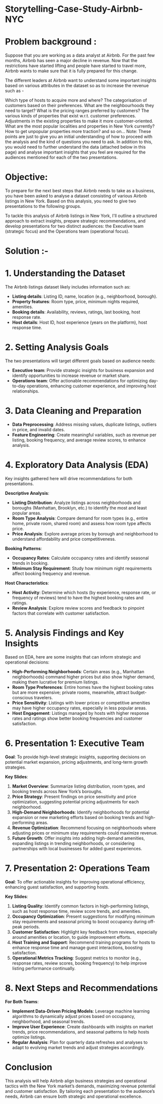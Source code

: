 # Storytelling-Case-Study-Airbnb-NYC

# Problem background :
Suppose that you are working as a data analyst at Airbnb. For the past few months, Airbnb has seen a major decline in revenue. Now that the restrictions have started lifting and people have started to travel more, Airbnb wants to make sure that it is fully prepared for this change.

The different leaders at Airbnb want to understand some important insights based on various attributes in the dataset so as to increase the revenue such as -

Which type of hosts to acquire more and where?
The categorisation of customers based on their preferences.
What are the neighbourhoods they need to target?
What is the pricing ranges preferred by customers?
The various kinds of properties that exist w.r.t. customer preferences.
Adjustments in the existing properties to make it more customer-oriented.
What are the most popular localities and properties in New York currently?
How to get unpopular properties more traction? and so on...
Note: These points are just to give you an initial understanding of how to proceed with the analysis and the kind of questions you need to ask. In addition to this, you would need to further understand the data (attached below in this page) and analyse important insights that you feel are required for the audiences mentioned for each of the two presentations.

# Objective:
To prepare for the next best steps that Airbnb needs to take as a business, you have been asked to analyse a dataset consisting of various Airbnb listings in New York. Based on this analysis, you need to give two presentations to the following groups.

To tackle this analysis of Airbnb listings in New York, I'll outline a structured approach to extract insights, prepare strategic recommendations, and develop presentations for two distinct audiences: the Executive team (strategic focus) and the Operations team (operational focus).

# Solution :-
# 1. **Understanding the Dataset**
   The Airbnb listings dataset likely includes information such as:
   - **Listing details**: Listing ID, name, location (e.g., neighborhood, borough).
   - **Property features**: Room type, price, minimum nights required, amenities.
   - **Booking details**: Availability, reviews, ratings, last booking, host response rate.
   - **Host details**: Host ID, host experience (years on the platform), host response time.

# 2. **Setting Analysis Goals**
   The two presentations will target different goals based on audience needs:
   - **Executive team**: Provide strategic insights for business expansion and identify opportunities to increase revenue or market share.
   - **Operations team**: Offer actionable recommendations for optimizing day-to-day operations, enhancing customer experience, and improving host relationships.

# 3. **Data Cleaning and Preparation**
   - **Data Preprocessing**: Address missing values, duplicate listings, outliers in price, and invalid dates.
   - **Feature Engineering**: Create meaningful variables, such as revenue per listing, booking frequency, and average review scores, to enhance analysis.

# 4. **Exploratory Data Analysis (EDA)**
   Key insights gathered here will drive recommendations for both presentations.

   **Descriptive Analysis**:
   - **Listing Distribution**: Analyze listings across neighborhoods and boroughs (Manhattan, Brooklyn, etc.) to identify the most and least popular areas.
   - **Room Type Analysis**: Compare demand for room types (e.g., entire home, private room, shared room) and assess how room type affects price.
   - **Price Analysis**: Explore average prices by borough and neighborhood to understand affordability and price competitiveness.

   **Booking Patterns**:
   - **Occupancy Rates**: Calculate occupancy rates and identify seasonal trends in booking.
   - **Minimum Stay Requirement**: Study how minimum night requirements affect booking frequency and revenue.

   **Host Characteristics**:
   - **Host Activity**: Determine which hosts (by experience, response rate, or frequency of reviews) tend to have the highest booking rates and ratings.
   - **Review Analysis**: Explore review scores and feedback to pinpoint factors that correlate with customer satisfaction.

# 5. **Analysis Findings and Key Insights**

   Based on EDA, here are some insights that can inform strategic and operational decisions:

   - **High-Performing Neighborhoods**: Certain areas (e.g., Manhattan neighborhoods) command higher prices but also show higher demand, making them lucrative for premium listings.
   - **Room Type Preferences**: Entire homes have the highest booking rates but are more expensive; private rooms, meanwhile, attract budget-conscious travelers.
   - **Price Sensitivity**: Listings with lower prices or competitive amenities may have higher occupancy rates, especially in less popular areas.
   - **Host Engagement**: Listings managed by hosts with higher response rates and ratings show better booking frequencies and customer satisfaction.

# 6. **Presentation 1: Executive Team**
   **Goal**: To provide high-level strategic insights, supporting decisions on potential market expansion, pricing adjustments, and long-term growth strategies.

   **Key Slides**:
   1. **Market Overview**: Summarize listing distribution, room types, and booking trends across New York’s boroughs.
   2. **Price Strategy**: Present findings on price sensitivity and price optimization, suggesting potential pricing adjustments for each neighborhood.
   3. **High-Demand Neighborhoods**: Identify neighborhoods for potential expansion or new marketing efforts based on booking trends and high-performing areas.
   4. **Revenue Optimization**: Recommend focusing on neighborhoods where adjusting prices or minimum stay requirements could maximize revenue.
   5. **Future Growth**: Offer insights into adding high-demand amenities, expanding listings in trending neighborhoods, or considering partnerships with local businesses for added guest experiences.

# 7. **Presentation 2: Operations Team**
   **Goal**: To offer actionable insights for improving operational efficiency, enhancing guest satisfaction, and supporting hosts.

   **Key Slides**:
   1. **Listing Quality**: Identify common factors in high-performing listings, such as host response time, review score trends, and amenities.
   2. **Occupancy Optimization**: Present suggestions for modifying minimum stay requirements and seasonal pricing to boost occupancy during off-peak periods.
   3. **Customer Satisfaction**: Highlight key feedback from reviews, especially around amenities or location, to guide improvement efforts.
   4. **Host Training and Support**: Recommend training programs for hosts to enhance response time and manage guest interactions, boosting satisfaction.
   5. **Operational Metrics Tracking**: Suggest metrics to monitor (e.g., response rates, review scores, booking frequency) to help improve listing performance continually.

# 8. **Next Steps and Recommendations**
   **For Both Teams**:
   - **Implement Data-Driven Pricing Models**: Leverage machine learning algorithms to dynamically adjust prices based on occupancy, neighborhood, and seasonal trends.
   - **Improve User Experience**: Create dashboards with insights on market trends, price recommendations, and seasonal patterns to help hosts optimize listings.
   - **Regular Analysis**: Plan for quarterly data refreshes and analyses to adapt to evolving market trends and adjust strategies accordingly.

# Conclusion
This analysis will help Airbnb align business strategies and operational tactics with the New York market’s demands, maximizing revenue potential and customer satisfaction. By tailoring each presentation to the audience’s needs, Airbnb can ensure both strategic and operational excellence.
